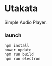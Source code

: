 # Utakata

Simple Audio Player.


### launch

```
npm install
bower update
npm run build
npm run electron
```